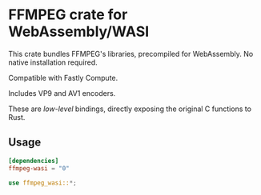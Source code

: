 # FFMPEG crate for WebAssembly/WASI

This crate bundles FFMPEG's libraries, precompiled for WebAssembly. No native installation required.

Compatible with Fastly Compute.

Includes VP9 and AV1 encoders.

These are *low-level* bindings, directly exposing the original C functions to Rust.

## Usage

```toml
[dependencies]
ffmpeg-wasi = "0"
```

```rust
use ffmpeg_wasi::*;
```
